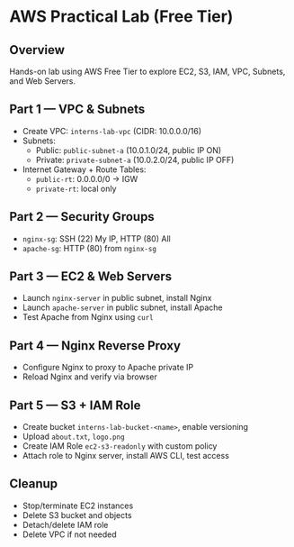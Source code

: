 
# AWS Practical Lab (Free Tier)

## Overview
Hands-on lab using AWS Free Tier to explore EC2, S3, IAM, VPC, Subnets, and Web Servers.

## Part 1 — VPC & Subnets
- Create VPC: `interns-lab-vpc` (CIDR: 10.0.0.0/16)
- Subnets:
  - Public: `public-subnet-a` (10.0.1.0/24, public IP ON)
  - Private: `private-subnet-a` (10.0.2.0/24, public IP OFF)
- Internet Gateway + Route Tables:
  - `public-rt`: 0.0.0.0/0 → IGW
  - `private-rt`: local only

## Part 2 — Security Groups
- `nginx-sg`: SSH (22) My IP, HTTP (80) All
- `apache-sg`: HTTP (80) from `nginx-sg`

## Part 3 — EC2 & Web Servers
- Launch `nginx-server` in public subnet, install Nginx
- Launch `apache-server` in public subnet, install Apache
- Test Apache from Nginx using `curl`

## Part 4 — Nginx Reverse Proxy
- Configure Nginx to proxy to Apache private IP
- Reload Nginx and verify via browser

## Part 5 — S3 + IAM Role
- Create bucket `interns-lab-bucket-<name>`, enable versioning
- Upload `about.txt`, `logo.png`
- Create IAM Role `ec2-s3-readonly` with custom policy
- Attach role to Nginx server, install AWS CLI, test access

## Cleanup
- Stop/terminate EC2 instances
- Delete S3 bucket and objects
- Detach/delete IAM role
- Delete VPC if not needed
